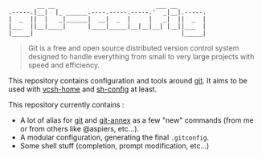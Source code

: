             __ __                            ___ __        
    .-----.|__|  |_ ______.----.-----.-----.'  _|__|.-----.
    |  _  ||  |   _|______|  __|  _  |     |   _|  ||  _  |
    |___  ||__|____|      |____|_____|__|__|__| |__||___  |
    |_____|                                         |_____|

> Git is a free and open source distributed version control system designed to handle everything from small to very large projects with speed and efficiency. 

This repository contains configuration and tools around [git][]. It aims to be
used with [vcsh-home][] and [sh-config][] at least.

This repository currently contains :

* A lot of alias for [git][] and [git-annex][] as a few "new" commands (from
  me or from others like @aspiers, etc…).
* A modular configuration, generating the final ``.gitconfig``.
* Some shell stuff (completion, prompt modification, etc…)

[git]: http://git-scm.com
[git-annex]: http://git-annex.branchable.com
[vcsh-home]: https://github.com/vdemeester/vcsh-home
[sh-config]: https://github.com/vdemeester/sh-config

